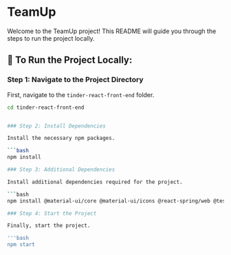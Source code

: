 # TeamUp

Welcome to the TeamUp project! This README will guide you through the steps to run the project locally.

## 🚀 To Run the Project Locally:

### Step 1: Navigate to the Project Directory

First, navigate to the `tinder-react-front-end` folder.

```bash
cd tinder-react-front-end


### Step 2: Install Dependencies

Install the necessary npm packages.

```bash
npm install

### Step 3: Additional Dependencies

Install additional dependencies required for the project.

```bash
npm install @material-ui/core @material-ui/icons @react-spring/web @testing-library/jest-dom @testing-library/react @testing-library/user-event axios react-tinder-card web-vitals --legacy-peer-deps

### Step 4: Start the Project

Finally, start the project.

'''bash
npm start

